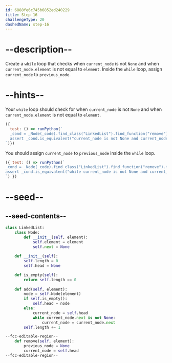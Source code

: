 ```yaml
---
id: 6888fe6c745b6852ed240229
title: Step 16
challengeType: 20
dashedName: step-16
---
```


# --description--

Create a `while` loop that checks when `current_node` is not `None` and when `current_node.element` is not equal to `element`. Inside the `while` loop, assign `current_node` to `previous_node`.

# --hints--

Your `while` loop should check for when `current_node` is not `None` and when `current_node.element` is not equal to `element`.

```js
({
  test: () => runPython(`
  _cond = _Node(_code).find_class("LinkedList").find_function("remove").find_whiles()[0].find_conditions()[0]
  assert _cond.is_equivalent("current_node is not None and current_node.element != element")
`)})
```

You should assign `current_node` to `previous_node` inside the `while` loop.

```js
({ test: () => runPython(`
_cond = _Node(_code).find_class("LinkedList").find_function("remove").find_whiles()[0]
assert _cond.is_equivalent("while current_node is not None and current_node.element != element:\\n previous_node = current_node")
`) })
```

# --seed--

## --seed-contents--

```py
class LinkedList:
    class Node:
        def __init__(self, element):
            self.element = element
            self.next = None
            
    def __init__(self):
        self.length = 0
        self.head = None

    def is_empty(self):
        return self.length == 0
    
    def add(self, element):
        node = self.Node(element)
        if self.is_empty():
            self.head = node
        else:
            current_node = self.head
            while current_node.next is not None:
                current_node = current_node.next
        self.length += 1

--fcc-editable-region--
    def remove(self, element):
        previous_node = None
        current_node = self.head
--fcc-editable-region--
```
